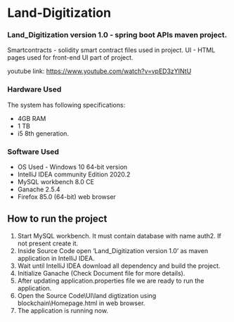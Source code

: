 # Land-Digitization

### Land_Digitization version 1.0 - spring boot APIs maven project.
Smartcontracts - solidity smart contract files used in project.
UI - HTML pages used for front-end UI part of project. 

youtube link: https://www.youtube.com/watch?v=vpED3zYINtU

### Hardware Used
The system has following specifications: 
- 4GB RAM
- 1 TB 
- i5 8th generation. 

### Software Used
- OS Used - Windows 10 64-bit version
- IntelliJ IDEA community Edition 2020.2
- MySQL workbench 8.0 CE
- Ganache 2.5.4
- Firefox 85.0 (64-bit) web browser


## How to run the project
1.	Start MySQL workbench. It must contain database with name auth2. If not present create it.
2.	Inside Source Code open ‘Land_Digitization version 1.0’ as maven application in IntelliJ IDEA.
3.	Wait until IntelliJ IDEA download all dependency and build the project.
4.	Initialize Ganache (Check Document file for more details).
5.	After updating application.properties file we are ready to run the application.
6.	Open the Source Code\UI\land digtization using blockchain\Homepage.html in web browser.
7.	The application is running now.
 